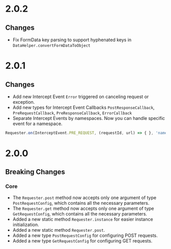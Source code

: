 # 2.0.2
## Changes
- Fix FormData key parsing to support hyphenated keys in `DataHelper.convertFormDataToObject`


# 2.0.1
## Changes
- Add new Intercept Event `Error` triggered on canceling request or exception.
- Add new types for Intercept Event Callbacks `PostResponseCallback`, `PreRequestCallback`, `PreResponseCallback`, `ErrorCallback`
- Separate Intercept Events by namespaces. Now you can handle specific event for a namespace. 
```typescript
Requester.on(InterceptEvent.PRE_REQUEST, (requestId, url) => { }, 'namespace')
```

# 2.0.0
## Breaking Changes
### Core
- The `Requester.post` method now accepts only one argument of type `PostRequestConfig`, which contains all the necessary parameters.
- The `Requester.get` method now accepts only one argument of type `GetRequestConfig`, which contains all the necessary parameters.
- Added a new static method `Requester.instance` for easier instance initialization.
- Added a new static method `Requester.post`.
- Added a new type `PostRequestConfig` for configuring POST requests.
- Added a new type `GetRequestConfig` for configuring GET requests.
